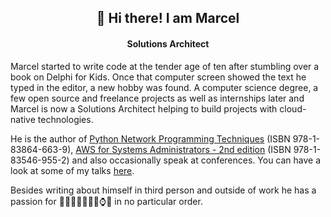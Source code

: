 <h2 align="center">👋 Hi there! I am Marcel</h2>
<h4 align="center">Solutions Architect</h4>

Marcel started to write code at the tender age of ten after stumbling over a book on Delphi for Kids. Once that computer screen showed the text he typed in the editor, a new hobby was found. A computer science degree, a few open source and freelance projects as well as internships later and Marcel is now a Solutions Architect helping to build projects with cloud-native technologies. 

He is the author of [Python Network Programming Techniques](https://www.packtpub.com/product/python-network-programming-techniques/9781838646639) (ISBN 978-1-83864-663-9), [AWS for Systems Administrators - 2nd edition](https://www.packtpub.com/en-ch/product/aws-for-system-administrators-9781835469552) (ISBN 978-1-83546-955-2) and also occasionally speak at conferences. You can have a look at some of my talks [here](https://marcel.nlogn.org/category/talks.html).

Besides writing about himself in third person and outside of work he has a passion for 🏊‍♂️🚴‍♂️🏃‍♂️🗻⌚️🍣 in no particular order. 

<!--
**sQu4rks/squ4rks** is a ✨ _special_ ✨ repository because its `README.md` (this file) appears on your GitHub profile.

Here are some ideas to get you started:

- 🔭 I’m currently working on ...
- 🌱 I’m currently learning ...
- 👯 I’m looking to collaborate on ...
- 🤔 I’m looking for help with ...
- 💬 Ask me about ...
- 📫 How to reach me: ...
- 😄 Pronouns: ...
- ⚡ Fun fact: ...
-->
